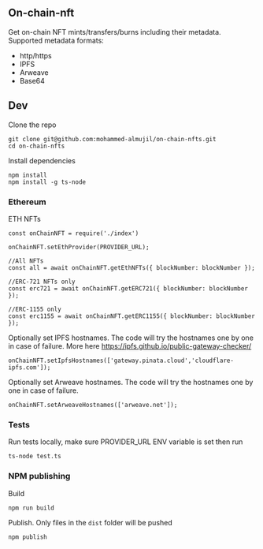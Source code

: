 ## On-chain-nft
Get on-chain NFT mints/transfers/burns including their metadata. Supported metadata formats:
- http/https
- IPFS
- Arweave
- Base64

## Dev
Clone the repo
```
git clone git@github.com:mohammed-almujil/on-chain-nfts.git
cd on-chain-nfts
```
Install dependencies
```
npm install
npm install -g ts-node
```

### **Ethereum**

ETH NFTs
```
const onChainNFT = require('./index')

onChainNFT.setEthProvider(PROVIDER_URL);

//All NFTs
const all = await onChainNFT.getEthNFTs({ blockNumber: blockNumber });

//ERC-721 NFTs only
const erc721 = await onChainNFT.getERC721({ blockNumber: blockNumber });

//ERC-1155 only
const erc1155 = await onChainNFT.getERC1155({ blockNumber: blockNumber });

```

Optionally set IPFS hostnames. The code will try the hostnames one by one in case of failure. More here https://ipfs.github.io/public-gateway-checker/
```
onChainNFT.setIpfsHostnames(['gateway.pinata.cloud','cloudflare-ipfs.com']);
```

Optionally set Arweave hostnames. The code will try the hostnames one by one in case of failure.
```
onChainNFT.setArweaveHostnames(['arweave.net']);
```
### **Tests**

Run tests locally, make sure PROVIDER_URL ENV variable is set then run
```
ts-node test.ts
```

### **NPM publishing**

Build
```
npm run build
```
Publish. Only files in the `dist` folder will be pushed
```
npm publish
```